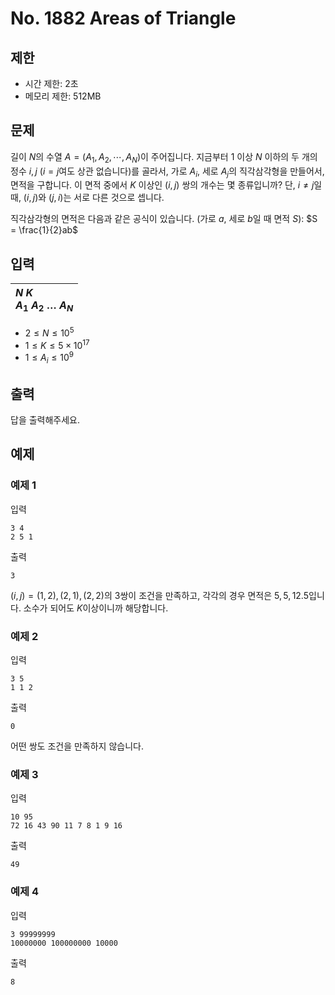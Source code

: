 # No. 1882 Areas of Triangle

## 제한

- 시간 제한: 2초
- 메모리 제한: 512MB

## 문제

길이 $N$의 수열 $A = (A_1, A_2, \cdots, A_N)$이 주어집니다.
지금부터 $1$ 이상 $N$ 이하의 두 개의 정수 $i, j$ ($i = j$여도 상관 없습니다)를 골라서, 가로 $A_i$, 세로 $A_j$의 직각삼각형을 만들어서, 면적을 구합니다.
이 면적 중에서 $K$ 이상인 $(i, j)$ 쌍의 개수는 몇 종류입니까? 단, $i \ne j$일 때, $(i, j)$와 $(j, i)$는 서로 다른 것으로 셉니다.

직각삼각형의 면적은 다음과 같은 공식이 있습니다. (가로 $a$, 세로 $b$일 때 면적 $S$): $S = \frac{1}{2}ab$

## 입력

|$N$ $K$<br>$A_1$ $A_2$ $\dots$ $A_N$|
|:-|

- $2 \le N \le 10^5$
- $1 \le K \le 5 \times 10^{17}$
- $1 \le A_i \le 10^9$

## 출력

답을 출력해주세요.

## 예제

### 예제 1

입력

```
3 4
2 5 1
```

출력

```
3
```

$(i, j) = (1, 2), (2, 1), (2, 2)$의 $3$쌍이 조건을 만족하고, 각각의 경우 면적은 $5, 5, 12.5$입니다. 소수가 되어도 $K$이상이니까 해당합니다.

### 예제 2

입력

```
3 5
1 1 2
```

출력

```
0
```

어떤 쌍도 조건을 만족하지 않습니다.

### 예제 3

입력

```
10 95
72 16 43 90 11 7 8 1 9 16
```

출력

```
49
```

### 예제 4

입력

```
3 99999999
10000000 100000000 10000
```

출력

```
8
```

